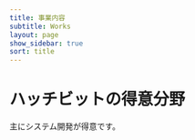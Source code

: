 ```yaml
---
title: 事業内容
subtitle: Works
layout: page
show_sidebar: true
sort: title
---
```


# ハッチビットの得意分野

主にシステム開発が得意です。
